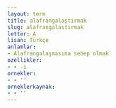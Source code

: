 ```yaml
---
layout: term
title: alafrangalaştırmak
slug: alafrangalastirmak
letter: A
lisan: Türkçe
anlamlar:
- Alafrangalaşmasına sebep olmak
ozellikler:
- - -i
ornekler:
- - ''
orneklerkaynak:
- - ''
---
```

